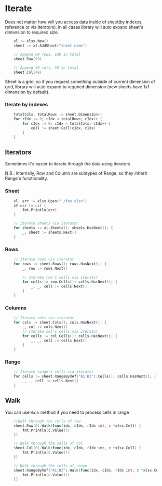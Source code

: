 # Iterate
Does not matter how will you access data inside of sheet(by indexes, reference or via iterators), in all cases library will auto expand sheet's dimension to required size.
```go
	xl := xlsx.New()
	sheet := xl.AddSheet("sheet name")

	// Append 99 rows, 100 in total
	sheet.Row(99)
	
	// Append 49 cols, 50 in total
	sheet.Col(49)
```
Sheet is a grid, so if you request something outside of current dimension of grid, library will auto expand to required dimension (new sheets have 1x1 dimension by default).

### Iterate by indexes
```go
	totalCols, totalRows := sheet.Dimension()
	for rIdx := 0; rIdx < totalRows; rIdx++ {
		for cIdx := 0; cIdx < totalCols; cIdx++ {
			cell := sheet.Cell(cIdx, rIdx)
		}
	}
```

## Iterators
Sometimes it's easier to iterate through the data using iterators

N.B.: Internally, Row and Column are subtypes of Range, so they inherit Range's functionality. 

### Sheet
```go
	xl, err := xlsx.Open("./foo.xlsx")
	if err != nil {
		fmt.Println(err)
	}

	// Iterate sheets via iterator
	for sheets := xl.Sheets(); sheets.HasNext(); {
		_, sheet := sheets.Next()
	}
```

### Rows
```go
	// Iterate rows via iterator
	for rows := sheet.Rows(); rows.HasNext(); {
		_, row := rows.Next()
		
		// Iterate row's cells via iterator
		for cells := row.Cells(); cells.HasNext(); {
			_, _, cell := cells.Next()
		}
	}
```

### Columns
```go
	// Iterate cols via iterator
	for cols := sheet.Cols(); cols.HasNext(); {
		_, col := cols.Next()
		// Iterate col's cells via iterator
		for cells := col.Cells(); cells.HasNext(); {
			_, _, cell := cells.Next()
		}
	}
```

### Range
```go
	// Iterate range's cells via iterator
	for cells := sheet.RangeByRef("A1:B3").Cells(); cells.HasNext(); {
		_, _, cell := cells.Next()
	}
```

## Walk
You can use `Walk` method if you need to process cells in range
```go
	//Walk through the cells of row
	sheet.Row(0).Walk(func(idx, cIdx, rIdx int, c *xlsx.Cell) {
		fmt.Println(c.Value())
	})

	// Walk through the cells of col
	sheet.Col(0).Walk(func(idx, cIdx, rIdx int, c *xlsx.Cell) {
		fmt.Println(c.Value())
	})

	// Walk through the cells of range
	sheet.RangeByRef("A1:B3").Walk(func(idx, cIdx, rIdx int, c *xlsx.Cell) {
		fmt.Println(c.Value())
	})
```